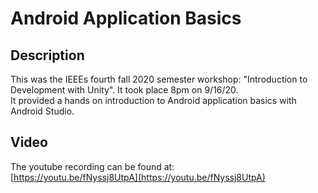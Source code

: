
# Android Application Basics

## Description

This was the IEEEs fourth fall 2020 semester workshop: "Introduction to Development with Unity". It took place 8pm on 9/16/20.  
It provided a hands on introduction to Android application basics with Android Studio. 

## Video
The youtube recording can be found at:  
[https://youtu.be/fNyssj8UtpA](https://youtu.be/fNyssj8UtpA)
